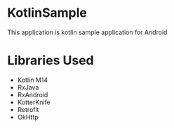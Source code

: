 # KotlinSample
This application is kotlin sample application for Android

# Libraries Used
- Kotlin M14
- RxJava
- RxAndroid
- KotterKnife
- Retrofit
- OkHttp

